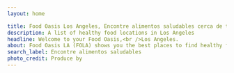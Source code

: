 ```yaml
---
layout: home

title: Food Oasis Los Angeles, Encontre alimentos saludables cerca de ti
description: A list of healthy food locations in Los Angeles
headline: Welcome to your Food Oasis,<br />Los Angeles.
about: Food Oasis LA (FOLA) shows you the best places to find healthy food in Los Angeles, whether you are looking to buy, grow, or need access to free&nbsp;food. <a href="/about/">Learn more</a>
search_label: Encontre alimentos saludables
photo_credit: Produce by
---
```

